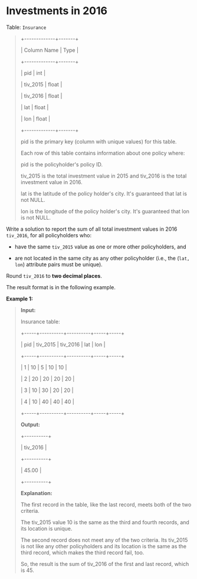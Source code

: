 # Investments in 2016

Table: <code>Insurance</code>
>
> +-------------+-------+
>
> | Column Name | Type  |
>
> +-------------+-------+
>
> | pid         | int   |
>
> | tiv_2015    | float |
>
> | tiv_2016    | float |
>
> | lat         | float |
>
> | lon         | float |
>
> +-------------+-------+
>
> pid is the primary key (column with unique values) for this table.
>
> Each row of this table contains information about one policy where:
>
> pid is the policyholder's policy ID.
>
> tiv_2015 is the total investment value in 2015 and tiv_2016 is the total investment value in 2016.
>
> lat is the latitude of the policy holder's city. It's guaranteed that lat is not NULL.
>
> lon is the longitude of the policy holder's city. It's guaranteed that lon is not NULL.


Write a solution to report the sum of all total investment values in 2016 <code>tiv_2016</code>, for all policyholders who:

- have the same <code>tiv_2015</code> value as one or more other policyholders, and

- are not located in the same city as any other policyholder (i.e., the (<code>lat, lon</code>) attribute pairs must be unique).

Round <code>tiv_2016</code> to **two decimal places**.

The&nbsp;result format is in the following example.


**Example 1:**
>
> **Input:**
>
> Insurance table:
>
> +-----+----------+----------+-----+-----+
>
> | pid | tiv_2015 | tiv_2016 | lat | lon |
>
> +-----+----------+----------+-----+-----+
>
> | 1   | 10       | 5        | 10  | 10  |
>
> | 2   | 20       | 20       | 20  | 20  |
>
> | 3   | 10       | 30       | 20  | 20  |
>
> | 4   | 10       | 40       | 40  | 40  |
>
> +-----+----------+----------+-----+-----+
>
> **Output:**
>
> +----------+
>
> | tiv_2016 |
>
> +----------+
>
> | 45.00    |
>
> +----------+
>
> **Explanation:**
>
> The first record in the table, like the last record, meets both of the two criteria.
>
> The tiv_2015 value 10 is the same as the third and fourth records, and its location is unique.
>
> The second record does not meet any of the two criteria. Its tiv_2015 is not like any other policyholders and its location is the same as the third record, which makes the third record fail, too.
>
> So, the result is the sum of tiv_2016 of the first and last record, which is 45.
